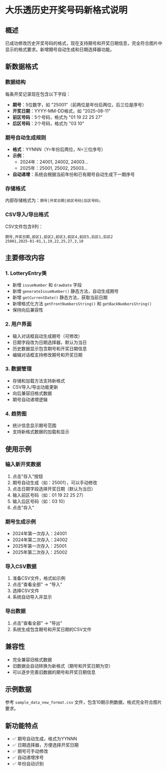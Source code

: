 # 大乐透历史开奖号码新格式说明

## 概述
已成功修改历史开奖号码的格式，现在支持期号和开奖日期信息，完全符合图片中显示的格式要求。新增期号自动生成和日期选择器功能。

## 新数据格式

### 数据结构
每条开奖记录现在包含以下字段：
- **期号**：5位数字，如 "25001"（前两位是年份后两位，后三位是序号）
- **开奖日期**：YYYY-MM-DD格式，如 "2025-08-11"
- **前区号码**：5个号码，格式为 "01 19 22 25 27"
- **后区号码**：2个号码，格式为 "03 10"

### 期号自动生成规则
- **格式**：YYNNN（Y=年份后两位，N=三位序号）
- **示例**：
  - 2024年：24001, 24002, 24003...
  - 2025年：25001, 25002, 25003...
- **自动递增**：系统会根据当前年份和已有期号自动生成下一期序号

### 存储格式
内部存储格式为：`期号|开奖日期|前区号码|后区号码;`

### CSV导入/导出格式
CSV文件包含9列：
```
期号,开奖日期,前区1,前区2,前区3,前区4,前区5,后区1,后区2
25001,2025-01-01,1,19,22,25,27,3,10
```

## 主要修改内容

### 1. LotteryEntry类
- 新增 `issueNumber` 和 `drawDate` 字段
- 新增 `generateIssueNumber()` 静态方法，自动生成期号
- 新增 `getCurrentDate()` 静态方法，获取当前日期
- 新增格式化方法 `getFrontNumbersString()` 和 `getBackNumbersString()`
- 保持向后兼容性

### 2. 用户界面
- 输入对话框自动生成期号（可修改）
- 日期字段改为日期选择器，默认为当日
- 历史数据显示包含期号和开奖日期信息
- 编辑对话框支持修改期号和开奖日期

### 3. 数据管理
- 存储和加载方法支持新格式
- CSV导入/导出功能更新
- 向后兼容旧格式数据
- 期号自动递增逻辑

### 4. 趋势图
- 统计信息显示期号范围
- 支持新格式数据的加载和显示

## 使用示例

### 输入新开奖数据
1. 点击"存入"按钮
2. 期号自动生成（如：25001），可以手动修改
3. 点击日期字段选择开奖日期（默认为当日）
4. 输入前区号码（如：01 19 22 25 27）
5. 输入后区号码（如：03 10）
6. 点击"存入"

### 期号生成示例
- 2024年第一次存入：24001
- 2024年第二次存入：24002
- 2025年第一次存入：25001
- 2025年第二次存入：25002

### 导入CSV数据
1. 准备CSV文件，格式如示例
2. 点击"查看全部" -> "导入"
3. 选择CSV文件
4. 系统自动导入并显示

### 导出数据
1. 点击"查看全部" -> "导出"
2. 系统生成包含期号和开奖日期的CSV文件

## 兼容性
- 完全兼容旧格式数据
- 旧数据会自动转换为新格式（期号和开奖日期为空）
- 可以逐步完善旧数据的期号和开奖日期信息

## 示例数据
参考 `sample_data_new_format.csv` 文件，包含10期示例数据，格式完全符合图片要求。

## 新功能特点
- ✅ 期号自动生成，格式为YYNNN
- ✅ 日期选择器，方便选择开奖日期
- ✅ 期号可手动修改
- ✅ 自动递增序号
- ✅ 年份自动识别
